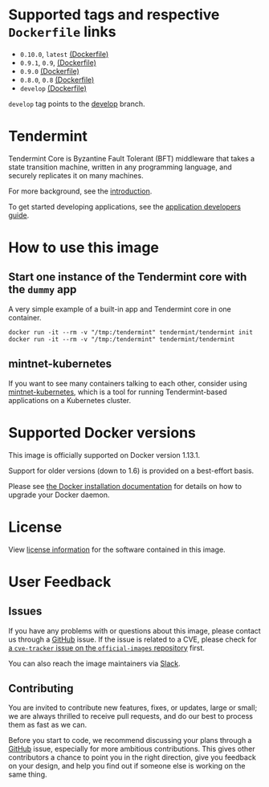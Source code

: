 # Supported tags and respective `Dockerfile` links

- `0.10.0`, `latest` [(Dockerfile)](https://github.com/tendermint/tendermint/blob/v0.10.0/DOCKER/Dockerfile)
- `0.9.1`, `0.9`, [(Dockerfile)](https://github.com/tendermint/tendermint/blob/809e0e8c5933604ba8b2d096803ada7c5ec4dfd3/DOCKER/Dockerfile)
- `0.9.0` [(Dockerfile)](https://github.com/tendermint/tendermint/blob/d474baeeea6c22b289e7402449572f7c89ee21da/DOCKER/Dockerfile)
- `0.8.0`, `0.8` [(Dockerfile)](https://github.com/tendermint/tendermint/blob/bf64dd21fdb193e54d8addaaaa2ecf7ac371de8c/DOCKER/Dockerfile)
- `develop` [(Dockerfile)](https://github.com/tendermint/tendermint/blob/master/DOCKER/Dockerfile.develop)

`develop` tag points to the [develop](https://github.com/tendermint/tendermint/tree/develop) branch.

# Tendermint

Tendermint Core is Byzantine Fault Tolerant (BFT) middleware that takes a state transition machine, written in any programming language, and securely replicates it on many machines.

For more background, see the [introduction](https://tendermint.com/intro).

To get started developing applications, see the [application developers guide](https://tendermint.com/docs/guides/app-development).

# How to use this image

## Start one instance of the Tendermint core with the `dummy` app

A very simple example of a built-in app and Tendermint core in one container.

```
docker run -it --rm -v "/tmp:/tendermint" tendermint/tendermint init
docker run -it --rm -v "/tmp:/tendermint" tendermint/tendermint
```

## mintnet-kubernetes

If you want to see many containers talking to each other, consider using [mintnet-kubernetes](https://github.com/tendermint/mintnet-kubernetes), which is a tool for running Tendermint-based applications on a Kubernetes cluster.

# Supported Docker versions

This image is officially supported on Docker version 1.13.1.

Support for older versions (down to 1.6) is provided on a best-effort basis.

Please see [the Docker installation documentation](https://docs.docker.com/installation/) for details on how to upgrade your Docker daemon.

# License

View [license information](https://raw.githubusercontent.com/tendermint/tendermint/master/LICENSE) for the software contained in this image.

# User Feedback

## Issues

If you have any problems with or questions about this image, please contact us through a [GitHub](https://github.com/tendermint/tendermint/issues) issue. If the issue is related to a CVE, please check for [a `cve-tracker` issue on the `official-images` repository](https://github.com/docker-library/official-images/issues?q=label%3Acve-tracker) first.

You can also reach the image maintainers via [Slack](http://forum.tendermint.com:3000/).

## Contributing

You are invited to contribute new features, fixes, or updates, large or small; we are always thrilled to receive pull requests, and do our best to process them as fast as we can.

Before you start to code, we recommend discussing your plans through a [GitHub](https://github.com/tendermint/tendermint/issues) issue, especially for more ambitious contributions. This gives other contributors a chance to point you in the right direction, give you feedback on your design, and help you find out if someone else is working on the same thing.
